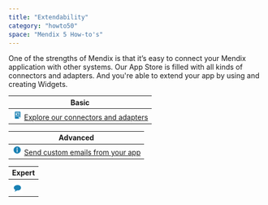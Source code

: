 ```yaml
---
title: "Extendability"
category: "howto50"
space: "Mendix 5 How-to's"
---
```

One of the strengths of Mendix is that it’s easy to connect your Mendix application with other systems. Our App Store is filled with all kinds of connectors and adapters. And you're able to extend your app by using and creating Widgets.

<table><thead><tr><th class="highlight-blue confluenceTh" data-highlight-colour="blue">Basic</th></tr></thead><tbody><tr><td colspan="1" class="confluenceTd"><img class="confluence-embedded-image confluence-thumbnail" alt="Documentation" width="20" src="attachments/8784273/8946538.png" data-image-src="attachments/8784273/8946538.png"> <a href="Explore+our+connectors+and+adapters">Explore our connectors and adapters</a></td></tr></tbody></table><table><thead><tr><th class="highlight-blue confluenceTh" data-highlight-colour="blue">Advanced</th></tr></thead><tbody><tr><td class="confluenceTd"><a href="Send+Custom+Emails+From+Your+App"><img class="confluence-embedded-image confluence-thumbnail" alt="How-To" width="20" src="attachments/8783163/8946558.png" data-image-src="attachments/8783163/8946558.png"></a> <a href="Send+Custom+Emails+From+Your+App">Send custom emails from your app</a></td></tr></tbody></table><table><thead><tr><th class="highlight-blue confluenceTh" data-highlight-colour="blue">Expert</th></tr></thead><tbody><tr><td class="confluenceTd"></td></tr><tr><td class="confluenceTd"><img class="confluence-embedded-image confluence-thumbnail" alt="Blog" width="20" src="attachments/8784273/8946540.png" data-image-src="attachments/8784273/8946540.png"></td></tr></tbody></table>